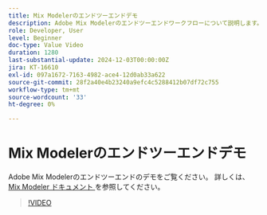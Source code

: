 ```yaml
---
title: Mix Modelerのエンドツーエンドデモ
description: Adobe Mix Modelerのエンドツーエンドワークフローについて説明します。
role: Developer, User
level: Beginner
doc-type: Value Video
duration: 1280
last-substantial-update: 2024-12-03T00:00:00Z
jira: KT-16610
exl-id: 097a1672-7163-4982-ace4-12d0ab33a622
source-git-commit: 28f2a40e4b23240a9efc4c5288412b07df72c755
workflow-type: tm+mt
source-wordcount: '33'
ht-degree: 0%

---
```


# Mix Modelerのエンドツーエンドデモ

Adobe Mix Modelerのエンドツーエンドのデモをご覧ください。 詳しくは、[Mix Modeler ドキュメント ](https://experienceleague.adobe.com/ja/docs/mix-modeler/using/overview) を参照してください。

>[!VIDEO](https://video.tv.adobe.com/v/3440794/?learn=on&enablevpops)
